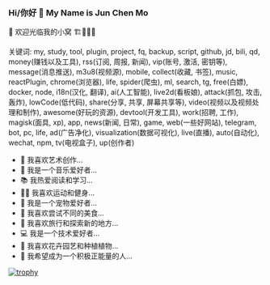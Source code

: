 ### Hi/你好 👋 My Name is Jun Chen Mo

🔭  欢迎光临我的小窝  🏗🚧👷‍♂️

<p>
关键词: my, study, tool, plugin, project, fq, backup, script, github, jd, bili, qd, money(赚钱以及工具), rss(订阅, 周报, 新闻), vip(账号, 激活, 密钥等), message(消息推送), m3u8(视频源), mobile, collect(收藏, 书签), music, reactPlugin, chrome(浏览器), life, spider(爬虫), ml, search, tg, free(白嫖), docker, node, i18n(汉化, 翻译), ai(人工智能), live2d(看板娘), attack(抓包, 攻击, 轰炸), lowCode(低代码), share(分享, 共享, 屏幕共享等), video(视频以及视频处理和制作), awesome(好玩的资源), devtool(开发工具), work(招聘, 工作), magisk(面具, xp), app, news(新闻, 日常), game, web(一些好网站), telegram, bot, pc, life, ad(广告净化), visualization(数据可视化), live(直播), auto(自动化), wechat, npm, tv(电视盒子), up(创作者)
</p>
  
- 🎨 我喜欢艺术创作...
- 🎵 我是一个音乐爱好者...
- 📚 我热爱阅读和学习...
- 🏃‍♀️ 我喜欢运动和健身...
- 🐶 我是一个宠物爱好者...
- 🍜 我喜欢尝试不同的美食...
- 🛫 我喜欢旅行和探索新的地方...
- 💻 我是一个技术爱好者...
- 🌺 我喜欢花卉园艺和种植植物...
- 💪 我希望成为一个积极正能量的人...



[![trophy](https://github-profile-trophy.vercel.app/?username=202252197&row=1&column=7)](https://github.com/202252197/ChatGPT-JCM)


